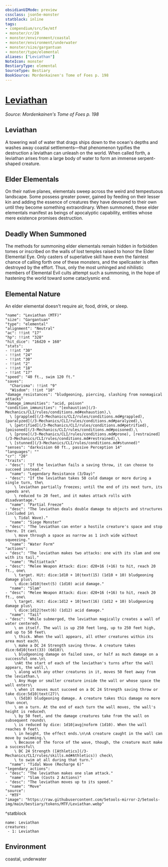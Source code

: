 ```yaml
---
obsidianUIMode: preview
cssclass: json5e-monster
statblock: inline
tags:
- compendium/src/5e/mtf
- monster/cr/20
- monster/environment/coastal
- monster/environment/underwater
- monster/size/gargantuan
- monster/type/elemental
aliases: ["Leviathan"]
NoteIcon: monster
BestiaryType: elemental
SourceType: Bestiary
BookSource: Mordenkainen's Tome of Foes p. 198
---
```

# [Leviathan](3-Mechanics\CLI\bestiary\elemental/leviathan-mtf.md)
*Source: Mordenkainen's Tome of Foes p. 198*  

## Leviathan

A towering wall of water that drags ships down to the ocean's depths and washes away coastal settlements—that phenomenon typifies the destruction a leviathan can unleash on the world. When called forth, a leviathan arises from a large body of water to form an immense serpent-shaped creature.

## Elder Elementals

On their native planes, elementals sweep across the weird and tempestuous landscape. Some possess greater power, gained by feeding on their lesser kin and adding the essence of creatures they have devoured to their own until they become something extraordinary. When summoned, these elder elementals manifest as beings of apocalyptic capability, entities whose mere existence promises destruction.

## Deadly When Summoned

The methods for summoning elder elementals remain hidden in forbidden tomes or inscribed on the walls of lost temples raised to honor the Elder Elemental Eye. Only casters of superlative skill have even the faintest chance of calling forth one of these monsters, and the spellcaster is often destroyed by the effort. Thus, only the most unhinged and nihilistic members of Elemental Evil cults attempt such a summoning, in the hope of hastening the world toward some cataclysmic end.

## Elemental Nature

An elder elemental doesn't require air, food, drink, or sleep.

```statblock
"name": "Leviathan (MTF)"
"size": "Gargantuan"
"type": "elemental"
"alignment": "Neutral"
"ac": !!int "17"
"hp": !!int "328"
"hit_dice": "16d20 + 160"
"stats":
- !!int "30"
- !!int "24"
- !!int "30"
- !!int "2"
- !!int "18"
- !!int "17"
"speed": "40 ft., swim 120 ft."
"saves":
  "Charisma": !!int "9"
  "Wisdom": !!int "10"
"damage_resistances": "bludgeoning, piercing, slashing from nonmagical attacks"
"damage_immunities": "acid, poison"
"condition_immunities": "[exhaustion](/3-Mechanics/CLI/rules/conditions.md#exhaustion),\
  \ [grappled](/3-Mechanics/CLI/rules/conditions.md#grappled), [paralyzed](/3-Mechanics/CLI/rules/conditions.md#paralyzed),\
  \ [petrified](/3-Mechanics/CLI/rules/conditions.md#petrified), [poisoned](/3-Mechanics/CLI/rules/conditions.md#poisoned),\
  \ [prone](/3-Mechanics/CLI/rules/conditions.md#prone), [restrained](/3-Mechanics/CLI/rules/conditions.md#restrained),\
  \ [stunned](/3-Mechanics/CLI/rules/conditions.md#stunned)"
"senses": "darkvision 60 ft., passive Perception 14"
"languages": ""
"cr": "20"
"traits":
- "desc": "If the leviathan fails a saving throw, it can choose to succeed instead."
  "name": "Legendary Resistance (3/Day)"
- "desc": "If the leviathan takes 50 cold damage or more during a single turn, the\
    \ leviathan partially freezes; until the end of its next turn, its speeds are\
    \ reduced to 20 feet, and it makes attack rolls with disadvantage."
  "name": "Partial Freeze"
- "desc": "The leviathan deals double damage to objects and structures (included in\
    \ Tidal Wave)."
  "name": "Siege Monster"
- "desc": "The leviathan can enter a hostile creature's space and stop there. It can\
    \ move through a space as narrow as 1 inch wide without squeezing."
  "name": "Water Form"
"actions":
- "desc": "The leviathan makes two attacks: one with its slam and one with its tail."
  "name": "Multiattack"
- "desc": "Melee Weapon Attack: dice: d20+16 (+16) to hit, reach 20 ft., one\
    \ target. Hit: dice:1d10 + 10|text(15) (1d10 + 10) bludgeoning damage plus\
    \ dice:1d10|text(5) (1d10) acid damage."
  "name": "Slam"
- "desc": "Melee Weapon Attack: dice: d20+16 (+16) to hit, reach 20 ft., one\
    \ target. Hit: dice:1d12 + 10|text(16) (1d12 + 10) bludgeoning damage plus\
    \ dice:1d12|text(6) (1d12) acid damage."
  "name": "Tail"
- "desc": "While submerged, the leviathan magically creates a wall of water centered\
    \ on itself. The wall is up 250 feet long, up to 250 feet high, and up to 50 feet\
    \ thick. When the wall appears, all other creatures within its area must each\
    \ make a DC 24 Strength saving throw. A creature takes dice:6d10|text(33) (6d10)\
    \ bludgeoning damage on failed save, or half as much damage on a successful one.\n\
    \nAt the start of each of the leviathan's turns after the wall appears, the wall,\
    \ along with any other creatures in it, moves 50 feet away from the leviathan.\
    \ Any Huge or smaller creature inside the wall or whose space the wall enters\
    \ when it moves must succeed on a DC 24 Strength saving throw or take dice:5d10|text(27)\
    \ (5d10) bludgeoning damage. A creature takes this damage no more than once\
    \ on a turn. At the end of each turn the wall moves, the wall's height is reduced\
    \ by 50 feet, and the damage creatures take from the wall on subsequent rounds\
    \ is reduced by dice: 1d10|avg|noform (1d10). When the wall reaches 0 feet\
    \ in height, the effect ends.\n\nA creature caught in the wall can move by swimming.\
    \ Because of the force of the wave, though, the creature must make a successful\
    \ DC 24 Strength ([Athletics](/3-Mechanics/CLI/rules/skills.md#Athletics)) check\
    \ to swim at all during that turn."
  "name": "Tidal Wave (Recharge 6)"
"legendary_actions":
- "desc": "The leviathan makes one slam attack."
  "name": "Slam (Costs 2 Actions)"
- "desc": "The leviathan moves up to its speed."
  "name": "Move"
"source":
- "MTF"
"image": "https://raw.githubusercontent.com/5etools-mirror-2/5etools-img/main/bestiary/tokens/MTF/Leviathan.webp"
```
^statblock

```encounter-table
name: Leviathan
creatures:
 - 1: Leviathan
```

## Environment

coastal, underwater